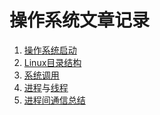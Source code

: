 # 操作系统文章记录

1. [操作系统启动](https://www.cnblogs.com/alantu2018/p/8991113.html)
2. [Linux目录结构](http://www.360doc.com/content/13/0410/17/7044580_277403053.shtml)
3. [系统调用](https://www.cnblogs.com/alantu2018/p/8991310.html)
4. [进程](https://www.cnblogs.com/alantu2018/p/8526544.html)与[线程](https://www.cnblogs.com/alantu2018/p/8446857.html)
5. [进程间通信总结](https://www.cnblogs.com/alantu2018/p/8991331.html)
